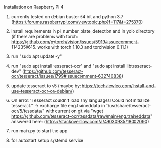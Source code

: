 Installation on Raspberry Pi 4
1. currently tested on debian buster 64 bit and python 3.7 (https://forums.raspberrypi.com/viewtopic.php?f=117&t=275370)
2. install requirements in pi_number_plate_detection and in yolo directory (if there are problems with torch: https://github.com/pytorch/vision/issues/5919#issuecomment-1142350615, works with torch 1.10.0 and torchvision 0.11.1)
3. run "sudo apt update -y"
4. run "sudo apt install tesseract-ocr" and "sudo apt install libtesseract-dev" (https://github.com/tesseract-ocr/tesseract/issues/1799#issuecomment-632740838)
5. update tesseract to v5 (maybe by: https://techviewleo.com/install-and-use-tesseract-ocr-on-debian/)
6. On error:"Tesseract couldn't load any languages! Could not initialize tesseract." -> exchange file eng.traineddata in "/usr/share/tesseract-ocr/5/tessdata/" with current on git via "wget https://github.com/tesseract-ocr/tessdata/raw/main/eng.traineddata" answered here: (https://stackoverflow.com/a/49030935/18002090)
7. run main.py to start the app

8. for autostart setup systemd service
